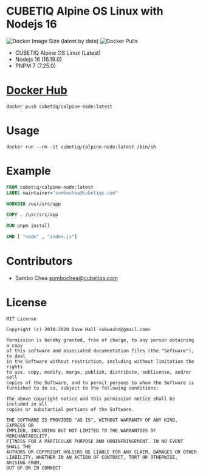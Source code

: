 # CUBETIQ Alpine OS Linux with Nodejs 16

![Docker Image Size (latest by date)](https://img.shields.io/docker/image-size/cubetiq/calpine-node)
![Docker Pulls](https://img.shields.io/docker/pulls/cubetiq/calpine-node)

-   CUBETIQ Alpine OS Linux (Latest)
-   Nodejs 16 (16.19.0)
-   PNPM 7 (7.25.0)

# [Docker Hub](https://hub.docker.com/r/cubetiq/calpine-node)

```shell
docker push cubetiq/calpine-node:latest
```

# Usage

```shell
docker run --rm -it cubetiq/calpine-node:latest /bin/sh
```

# Example

```Dockerfile
FROM cubetiq/calpine-node:latest
LABEL maintainer="sombochea@cubetiqs.com"

WORKDIR /usr/src/app

COPY . /usr/src/app

RUN pnpm install

CMD [ "node" , "index.js"]
```

# Contributors

-   Sambo Chea <sombochea@cubetiqs.com>

# License

```text
MIT License

Copyright (c) 2018-2020 Dave Hall <skwashd@gmail.com>

Permission is hereby granted, free of charge, to any person obtaining a copy
of this software and associated documentation files (the "Software"), to deal
in the Software without restriction, including without limitation the rights
to use, copy, modify, merge, publish, distribute, sublicense, and/or sell
copies of the Software, and to permit persons to whom the Software is
furnished to do so, subject to the following conditions:

The above copyright notice and this permission notice shall be included in all
copies or substantial portions of the Software.

THE SOFTWARE IS PROVIDED "AS IS", WITHOUT WARRANTY OF ANY KIND, EXPRESS OR
IMPLIED, INCLUDING BUT NOT LIMITED TO THE WARRANTIES OF MERCHANTABILITY,
FITNESS FOR A PARTICULAR PURPOSE AND NONINFRINGEMENT. IN NO EVENT SHALL THE
AUTHORS OR COPYRIGHT HOLDERS BE LIABLE FOR ANY CLAIM, DAMAGES OR OTHER
LIABILITY, WHETHER IN AN ACTION OF CONTRACT, TORT OR OTHERWISE, ARISING FROM,
OUT OF OR IN CONNECT
```
